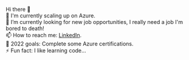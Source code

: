 Hi there 👋  
🌱 I'm currently scaling up on Azure.  
🔭 I’m currently looking for new job opportunities, I really need a job I'm bored to death!   
📫 How to reach me: [LinkedIn](https://www.linkedin.com/in/filipe-l-soares).   
🤔 2022 goals: Complete some Azure certifications.   
⚡ Fun fact: I like learning code...   
